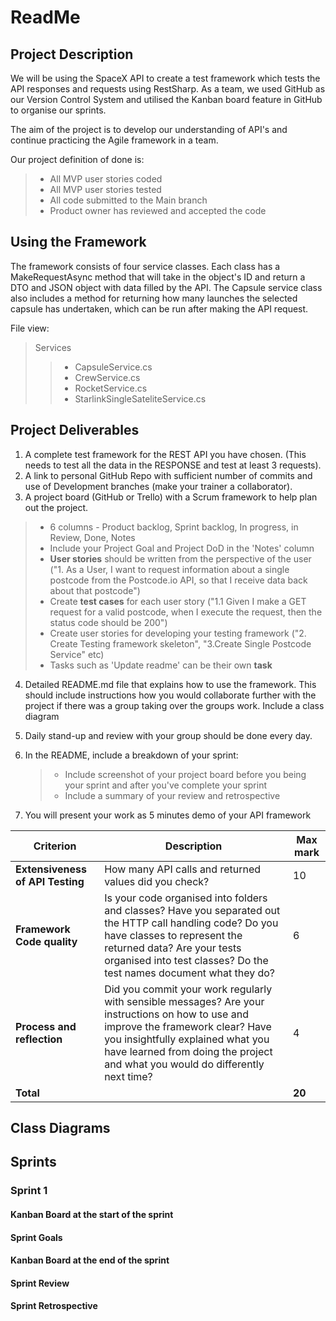 # ReadMe

## Project Description

We will be using the SpaceX API to create a test framework which tests the API responses and requests using RestSharp. As a team, we used GitHub as our Version Control System and utilised the Kanban board feature in GitHub to organise our sprints.

The aim of the project is to develop our understanding of API's and continue practicing the Agile framework in a team.

Our project definition of done is:

> - All MVP user stories coded
> - All MVP user stories tested
> - All code submitted to the Main branch
> - Product owner has reviewed and accepted the code

## Using the Framework

The framework consists of four service classes. Each class has a MakeRequestAsync method that will take in the object's ID and return a DTO and JSON object with data filled by the API. The Capsule service class also includes a method for returning how many launches the selected capsule has undertaken, which can be run after making the API request.

File view:
> Services
> >  - CapsuleService.cs
> >  - CrewService.cs
> >  - RocketService.cs
> >  - StarlinkSingleSateliteService.cs

## Project Deliverables 

1. A complete test framework for the REST API you have chosen. (This needs to test all the data in the RESPONSE and test at least 3 requests). 
2. A link to personal GitHub Repo with sufficient number of commits and use of Development branches (make your trainer a collaborator). 
3. A project board (GitHub or Trello) with a Scrum framework to help plan out the project. 

> - 6 columns - Product backlog, Sprint backlog, In progress, in Review, Done, Notes 
> - Include your Project Goal and Project DoD in the 'Notes' column 
> - **User stories** should be written from the perspective of the user ("1. As a User, I want to request information about a single postcode from the Postcode.io API, so that I receive data back about that postcode") 
> - Create **test cases** for each user story ("1.1 Given I make a GET request for a valid postcode, when I execute the request, then the status code should be 200") 
> - Create user stories for developing your testing framework ("2. Create Testing framework skeleton", "3.Create Single Postcode Service" etc) 
> - Tasks such as 'Update readme' can be their own **task** 

4. Detailed README.md file that explains how to use the framework. This should include instructions how you would collaborate further with the project if there was a group taking over the groups work. Include a class diagram 

5. Daily stand-up and review with your group should be done every day. 

6. In the README, include a breakdown of your sprint: 

   > - Include screenshot of your project board before you being your sprint and after you've complete your sprint 
   > - Include a summary of your review and retrospective 

7. You will present your work as 5 minutes demo of your API framework 

| **Criterion**                            | **Description**                                              | **Max mark** |
| ---------------------------------------- | ------------------------------------------------------------ | ------------ |
| **Extensiveness of** **API** **Testing** | How many API calls and returned values did you check?        | 10           |
| **Framework Code quality**               | Is your code organised into folders and classes? Have you separated out the HTTP call handling code? Do you have classes to represent the returned data? Are your tests organised into test classes? Do the test names document what they do? | 6            |
| **Process and reflection**               | Did you commit your work regularly with sensible messages? Are your instructions on how to use and improve the framework clear? Have you insightfully explained what you have learned from doing the project and what you would do differently next time? | 4            |
| **Total**                                |                                                              | **20**       |



## Class Diagrams



## Sprints

### Sprint 1

#### Kanban Board at the start of the sprint



#### Sprint Goals



#### Kanban Board at the end of the sprint



#### Sprint Review



#### Sprint Retrospective



